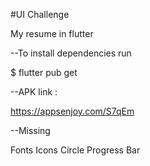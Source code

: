 #UI Challenge

My resume in flutter

--To install dependencies run 

$ flutter pub get

--APK link :

https://appsenjoy.com/S7qEm

--Missing

Fonts
Icons
Circle Progress Bar